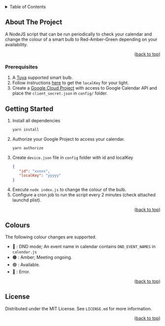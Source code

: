 <details>
  <summary>Table of Contents</summary>
  <ol>
    <li>
      <a href="#about-the-project">About The Project</a>
    </li>
    <li>
        <a href="#prerequisites">Prerequisites</a>
    </li>
    <li>
      <a href="#getting-started">Getting Started</a>
    </li>
    <li>
      <a href="#colours">Colours</a>
    </li>
    <li><a href="#license">License</a></li>
  </ol>
</details>


## About The Project

A NodeJS script that can be run periodically to check your calendar and change the colour of a smart bulb to Red-Amber-Green depending on your availability.

<p align="right">(<a href="#top">back to top</a>)</p>


### Prerequisites

1. A [Tuya](https://www.tuya.com/) supported smart bulb.
2. Follow instructions [here](https://github.com/codetheweb/tuyapi/blob/master/docs/SETUP.md) to get the `localKey` for your light.
3. Create a [Google Cloud Project](https://developers.google.com/calendar/api/quickstart/nodejs) with access to Google Calendar API and place the `client_secret.json` in `config/` folder.
  
## Getting Started

1. Install all dependencies
   ```sh
   yarn install
   ```
2. Authorize your Google Project to access your calendar. 
   ```sh
   yarn authorize
   ```
3. Create `device.json` file in `config` folder with id and localKey
   ```json
   {
      "id": "xxxxx",
      "localKey": "yyyyy"
   }
   ```
4. Execute `node index.js` to change the colour of the bulb.
5. Configure a cron job to run the script every 2 minutes (check attached launchd plist).


<p align="right">(<a href="#top">back to top</a>)</p>


## Colours

The following colour changes are supported.

 - 🔴 : DND mode; An event name in calendar contains `DND_EVENT_NAMES` in `calendar.js`
 - 🟠 : Amber; Meeting ongoing.
 - 🟢 : Available. 
 - 🔵 : Error.


<p align="right">(<a href="#top">back to top</a>)</p>


## License

Distributed under the MIT License. See `LICENSE.md` for more information.

<p align="right">(<a href="#top">back to top</a>)</p>


